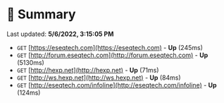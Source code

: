 # 📖 Summary
Last updated: **5/6/2022, 3:15:05 PM**

- `GET` [https://eseqtech.com](https://eseqtech.com) - **Up** (245ms)
- `GET` [http://forum.eseqtech.com](http://forum.eseqtech.com) - **Up** (5130ms)
- `GET` [http://hexp.net](http://hexp.net) - **Up** (71ms)
- `GET` [http://ws.hexp.net](http://ws.hexp.net) - **Up** (84ms)
- `GET` [http://eseqtech.com/infoline](http://eseqtech.com/infoline) - **Up** (124ms)
